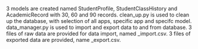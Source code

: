 3 models are created named StudentProfile, StudentClassHistory and AcademicRecord with 30, 60 and 90 records. clean_up.py is used to clean up the database, with selection of all apps, specific app and specifc model. data_manager.py is used to import and export data to and from database. 3 files of raw data are provided for data import, named _import.csv. 3 files of exported data are provided, name _export.csv.
